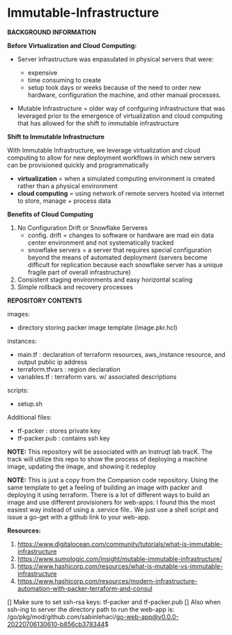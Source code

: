 # Immutable-Infrastructure

**BACKGROUND INFORMATION**

**Before Virtualization and Cloud Computing:**
* Server infrastructure was enpasulated in physical servers that were:
  * expensive
  * time consuming to create 
  * setup took days or weeks because of the need to order new hardware, configuration the machine, and other manual processes.
  
* Mutable Infrastructure = older way of confguring infrastructure that was leveraged prior to the emergence of virtualization and cloud computing that has allowed for the shift to immutable infrastructure


**Shift to Immutable Infrastructure**

With Immutable Infrastructure, we leverage virtualization and cloud computing to allow for new deployment workflows in which new servers can be provisioned quickly and programmatically 
  * **virtualization** = when a simulated computing environment is created rather than a physical environment
  * **cloud computing** = using network of remote servers hosted via internet to store, manage + process data
  
  **Benefits of Cloud Computing**
  
 1. No Configuration Drift or Snowflake Serveres
    * config. drift = changes to software or hardware are mad ein data center environment and not systematically tracked
    * snowflake servers = a server that requires special configuration beyond the means of automated deployment (servers become difficult for replication because each snowflake server has a unique fragile part of overall infrastructure)
 2. Consistent staging environments and easy horizontal scaling
 3. Simple rollback and recovery processes

**REPOSITORY CONTENTS**

images:
* directory storing packer image template (image.pkr.hcl)

instances:
* main.tf : declaration of terraform resources, aws_instance resource, and output public ip address
* terraform.tfvars : region declaration
* variables.tf : terraform vars. w/ associated descriptions

scripts:
* setup.sh

Additional files:
* tf-packer : stores private key
* tf-packer.pub : contains ssh key


**NOTE:** This repository will be associated with an Instruqt lab tracK. The track will utilize this repo to show the process of deploying a machine image, updating the image, and showing it redeploy

**NOTE:** This is just a copy from the Companion code repository. Using the same template to get a feeling of building an image with packer and deploying it using terraform. There is a lot of different ways to build an image and use different provisioners for web-apps: I found this the most easiest way instead of using a .service file.. We just use a shell script and issue a go-get with a github link to your web-app.

**Resources:**
1. https://www.digitalocean.com/community/tutorials/what-is-immutable-infrastructure
2. https://www.sumologic.com/insight/mutable-immutable-infrastructure/
3. https://www.hashicorp.com/resources/what-is-mutable-vs-immutable-infrastructure
4. https://www.hashicorp.com/resources/modern-infrastructure-automation-with-packer-terraform-and-consul

[] Make sure to set ssh-rsa keys: tf-packer and tf-packer.pub 
[] Also when ssh-ing to server the directory path to run the web-app is: 
/go/pkg/mod/github.com/sabinlehaci/go-web-app@v0.0.0-20220706130610-b856cb378344$ 


